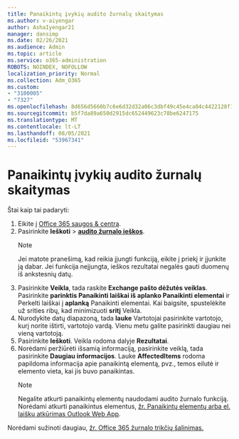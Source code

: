 ```yaml
---
title: Panaikintų įvykių audito žurnalų skaitymas
ms.author: v-aiyengar
author: AshaIyengar21
manager: dansimp
ms.date: 02/26/2021
ms.audience: Admin
ms.topic: article
ms.service: o365-administration
ROBOTS: NOINDEX, NOFOLLOW
localization_priority: Normal
ms.collection: Adm_O365
ms.custom:
- "3100005"
- "7327"
ms.openlocfilehash: 8d656d5660b7c6e6d32d32a06c3dbf49c45e4ca04c4422128f1c4ea62413afa1
ms.sourcegitcommit: b5f7da89a650d2915dc652449623c78be6247175
ms.translationtype: MT
ms.contentlocale: lt-LT
ms.lasthandoff: 08/05/2021
ms.locfileid: "53967341"
---
```

# <a name="read-the-audit-logs-for-deleted-events"></a>Panaikintų įvykių audito žurnalų skaitymas

Štai kaip tai padaryti:

1. Eikite į [Office 365 saugos & centrą](https://go.microsoft.com/fwlink/p/?linkid=2077143).
1. Pasirinkite **Ieškoti**  >  [**audito žurnalo ieškos**](https://go.microsoft.com/fwlink/?linkid=2103759).
    > [!NOTE]
    > Jei matote pranešimą, kad reikia įjungti funkciją, eikite į priekį ir įjunkite ją dabar. Jei funkcija neįjungta, ieškos rezultatai negalės gauti duomenų iš ankstesnių datų.
1. Pasirinkite **Veikla**, tada raskite **Exchange pašto dėžutės veiklas**. Pasirinkite **parinktis Panaikinti laiškai iš aplanko Panaikinti elementai** ir Perkelti laiškai į **aplanką** Panaikinti elementai. Kai baigsite, spustelėkite už srities ribų, kad minimizuoti **sritį** Veikla.
1. Nurodykite datų diapazoną, tada **lauke** Vartotojai pasirinkite vartotojo, kurį norite ištirti, vartotojo vardą. Vienu metu galite pasirinkti daugiau nei vieną vartotoją.
1. Pasirinkite **Ieškoti**. Veikla rodoma dalyje **Rezultatai**.
1. Norėdami peržiūrėti išsamią informaciją, pasirinkite veiklą, tada pasirinkite **Daugiau informacijos**. Lauke **AffectedItems** rodoma papildoma informacija apie panaikintą elementą, pvz., temos eilutė ir elemento vieta, kai jis buvo panaikintas.
    > [!NOTE]
    > Negalite atkurti panaikintų elementų naudodami audito žurnalo funkciją. Norėdami atkurti panaikintus elementus, [žr. Panaikintų elementų arba el. laiškų atkūrimas Outlook Web App](https://go.microsoft.com/fwlink/?linkid=2103759).

Norėdami sužinoti daugiau, [žr. Office 365 žurnalo trikčių šalinimas.](https://go.microsoft.com/fwlink/?linkid=2103944)
